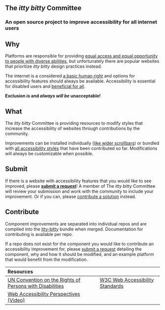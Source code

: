 ## The _itty bitty_ Committee

### An open source project to improve accessibility for all internet users

## Why

Platforms are responsible for providing
[equal access and equal opportunity to people with diverse abilities](https://www.w3.org/standards/webdesign/accessibility),
but unfortunately there are popular websites that prioritize _itty bitty_ design
practices instead.

The internet is a considered
[a basic human right](https://www.un.org/development/desa/disabilities/convention-on-the-rights-of-persons-with-disabilities/article-9-accessibility.html)
and options for accessibility features should always be available. Accessibility
is essential for disabled users and
[beneficial for all](https://www.youtube.com/watch?v=3f31oufqFSM).

**Exclusion _is_ and _always will be_ unacceptable!**

## What

The _itty bitty_ Committee is providing resources to modify styles that increase
the accessibility of websites through contributions by the community.

Improvements can be installed individually
([like wider scrollbars](https://github.com/itty-bitty-committee/scrollbar)) or
bundled with
[all accessibility styles](https://github.com/itty-bitty-committee/itty-bitty)
that have been contributed so far. Modifications will always be customizable
when possible.

## Submit

If there is a website with accessibility features that you would like to see
improved, please
[**submit a request**](https://github.com/itty-bitty-committee)! A member of The
_itty bitty_ Committee will review your submission and work with the community
to include your improvement. Or if you can, please
[contribute a solution](#contribute) instead.

## Contribute

Component improvements are separated into individual repos and are compiled into
the [itty-bitty](https://github.com/itty-bitty-committee/itty-bitty) bundle when
merged. Documentation for contributing is available per repo.

If a repo does not exist for the component you would like to contribute an
accessibility improvement for, please
[submit a request](https://github.com/itty-bitty-committee) detailing the
component, why and how it should be modified, and an example platform that would
benefit from the modification.

| Resources                                                                                                                                                                                       |                                                                                         |
| :---------------------------------------------------------------------------------------------------------------------------------------------------------------------------------------------- | :-------------------------------------------------------------------------------------- |
| [UN Convention on the Rights of Persons with Disabilities](https://www.un.org/development/desa/disabilities/convention-on-the-rights-of-persons-with-disabilities/article-9-accessibility.html) | [W3C Web Accessibility Standards](https://www.w3.org/standards/webdesign/accessibility) |
| [Web Accessibility Perspectives (Video)](https://www.youtube.com/watch?v=3f31oufqFSM)                                                                                                           |                                                                                         |
